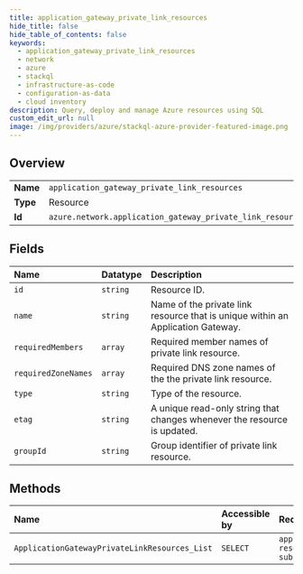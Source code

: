 ```yaml
---
title: application_gateway_private_link_resources
hide_title: false
hide_table_of_contents: false
keywords:
  - application_gateway_private_link_resources
  - network
  - azure    
  - stackql
  - infrastructure-as-code
  - configuration-as-data
  - cloud inventory
description: Query, deploy and manage Azure resources using SQL
custom_edit_url: null
image: /img/providers/azure/stackql-azure-provider-featured-image.png
---
```

  
    

## Overview
<table><tbody>
<tr><td><b>Name</b></td><td><code>application_gateway_private_link_resources</code></td></tr>
<tr><td><b>Type</b></td><td>Resource</td></tr>
<tr><td><b>Id</b></td><td><code>azure.network.application_gateway_private_link_resources</code></td></tr>
</tbody></table>

## Fields
| Name | Datatype | Description |
|:-----|:---------|:------------|
| `id` | `string` | Resource ID. |
| `name` | `string` | Name of the private link resource that is unique within an Application Gateway. |
| `requiredMembers` | `array` | Required member names of private link resource. |
| `requiredZoneNames` | `array` | Required DNS zone names of the the private link resource. |
| `type` | `string` | Type of the resource. |
| `etag` | `string` | A unique read-only string that changes whenever the resource is updated. |
| `groupId` | `string` | Group identifier of private link resource. |
## Methods
| Name | Accessible by | Required Params |
|:-----|:--------------|:----------------|
| `ApplicationGatewayPrivateLinkResources_List` | `SELECT` | `applicationGatewayName, resourceGroupName, subscriptionId` |
